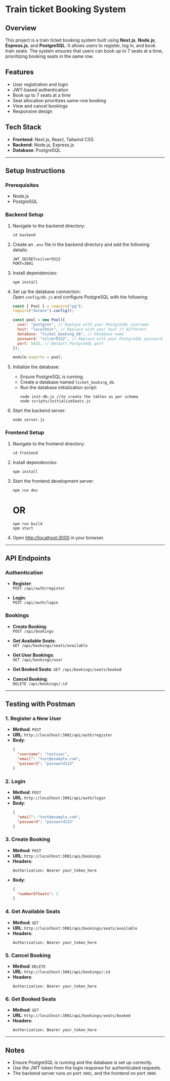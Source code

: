# Train ticket Booking System

## Overview

This project is a train ticket booking system built using **Next.js**, **Node.js**, **Express.js**, and **PostgreSQL**. It allows users to register, log in, and book train seats. The system ensures that users can book up to 7 seats at a time, prioritizing booking seats in the same row.

## Features

- User registration and login
- JWT-based authentication
- Book up to 7 seats at a time
- Seat allocation prioritizes same-row booking
- View and cancel bookings
- Responsive design

## Tech Stack

- **Frontend**: Next.js, React, Tailwind CSS
- **Backend**: Node.js, Express.js
- **Database**: PostgreSQL

---

## Setup Instructions

### Prerequisites

- Node.js
- PostgreSQL

### Backend Setup

1. Navigate to the backend directory:
   ```
   cd backend
   ```
2. Create an `.env` file in the backend directory and add the following details:
   ```
   JWT_SECRET=silver9322
   PORT=3001
   ```
3. Install dependencies:
   ```
   npm install
   ```
4. Set up the database connection:  
   Open `config/db.js` and configure PostgreSQL with the following:

   ```javascript
   const { Pool } = require("pg");
   require("dotenv").config();

   const pool = new Pool({
     user: "postgres", // Replace with your PostgreSQL username
     host: "localhost", // Replace with your host if different
     database: "ticket_booking_db", // Database name
     password: "silver9322", // Replace with your PostgreSQL password
     port: 5432, // Default PostgreSQL port
   });

   module.exports = pool;
   ```

5. Initialize the database:
   - Ensure PostgreSQL is running.
   - Create a database named `ticket_booking_db`.
   - Run the database initialization script:
     ```
     node init-db.js //to create the tables as per schema
     node scripts/initializeSeats.js
     ```
6. Start the backend server:
   ```
   node server.js
   ```

### Frontend Setup

1. Navigate to the frontend directory:
   ```
   cd frontend
   ```
2. Install dependencies:
   ```
   npm install
   ```
3. Start the frontend development server:
   ```
   npm run dev
   ```
   # OR
   ```
   npm run build
   npm start
   ```
4. Open [http://localhost:3000](http://localhost:3000) in your browser.

---

## API Endpoints

### **Authentication**

- **Register**:  
  `POST /api/auth/register`

- **Login**:  
  `POST /api/auth/login`

### **Bookings**

- **Create Booking**:  
  `POST /api/bookings`

- **Get Available Seats**:  
  `GET /api/bookings/seats/available`

- **Get User Bookings**:  
  `GET /api/bookings/user`

- **Get Booked Seats**:
  `GET /api/bookings/seats/booked`
- **Cancel Booking**:  
  `DELETE /api/bookings/:id`

---

## Testing with Postman

### 1. Register a New User

- **Method**: `POST`
- **URL**: `http://localhost:3001/api/auth/register`
- **Body**:
  ```json
  {
    "username": "testuser",
    "email": "test@example.com",
    "password": "password123"
  }
  ```

### 2. Login

- **Method**: `POST`
- **URL**: `http://localhost:3001/api/auth/login`
- **Body**:
  ```json
  {
    "email": "test@example.com",
    "password": "password123"
  }
  ```

### 3. Create Booking

- **Method**: `POST`
- **URL**: `http://localhost:3001/api/bookings`
- **Headers**:
  ```
  Authorization: Bearer your_token_here
  ```
- **Body**:
  ```json
  {
    "numberOfSeats": 3
  }
  ```

### 4. Get Available Seats

- **Method**: `GET`
- **URL**: `http://localhost:3001/api/bookings/seats/available`
- **Headers**:
  ```
  Authorization: Bearer your_token_here
  ```

### 5. Cancel Booking

- **Method**: `DELETE`
- **URL**: `http://localhost:3001/api/bookings/:id`
- **Headers**:
  ```
  Authorization: Bearer your_token_here
  ```

### 6. Get Booked Seats

- **Method**: `GET`
- **URL**: `http://localhost:3001/api/bookings/seats/booked`
- **Headers**:
  ```
  Authorization: Bearer your_token_here
  ```

---

## Notes

- Ensure PostgreSQL is running and the database is set up correctly.
- Use the JWT token from the login response for authenticated requests.
- The backend server runs on port `3001`, and the frontend on port `3000`.

